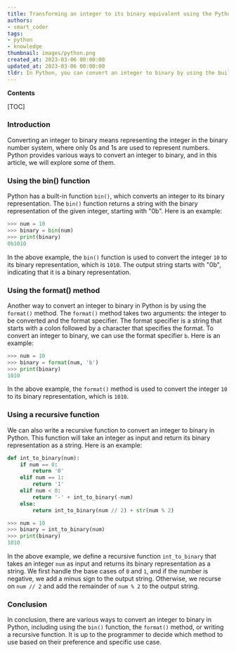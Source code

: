 ```yaml
---
title: Transforming an integer to its binary equivalent using the Python programming language
authors:
- smart_coder
tags:
- python
- knowledge
thumbnail: images/python.png
created_at: 2023-03-06 00:00:00
updated_at: 2023-03-06 00:00:00
tldr: In Python, you can convert an integer to binary by using the built-in function `bin()`.
---
```


**Contents**

[TOC]

### Introduction

Converting an integer to binary means representing the integer in the binary number system, where only 0s and 1s are used to represent numbers. Python provides various ways to convert an integer to binary, and in this article, we will explore some of them.

### Using the bin() function

Python has a built-in function `bin()`, which converts an integer to its binary representation. The `bin()` function returns a string with the binary representation of the given integer, starting with "0b". Here is an example:

```python
>>> num = 10
>>> binary = bin(num)
>>> print(binary)
0b1010
```

In the above example, the `bin()` function is used to convert the integer `10` to its binary representation, which is `1010`. The output string starts with "0b", indicating that it is a binary representation.

### Using the format() method

Another way to convert an integer to binary in Python is by using the `format()` method. The `format()` method takes two arguments: the integer to be converted and the format specifier. The format specifier is a string that starts with a colon followed by a character that specifies the format. To convert an integer to binary, we can use the format specifier `b`. Here is an example:

```python
>>> num = 10
>>> binary = format(num, 'b')
>>> print(binary)
1010
```

In the above example, the `format()` method is used to convert the integer `10` to its binary representation, which is `1010`.

### Using a recursive function

We can also write a recursive function to convert an integer to binary in Python. This function will take an integer as input and return its binary representation as a string. Here is an example:

```python
def int_to_binary(num):
    if num == 0:
        return '0'
    elif num == 1:
        return '1'
    elif num < 0:
        return '-' + int_to_binary(-num)
    else:
        return int_to_binary(num // 2) + str(num % 2)

>>> num = 10
>>> binary = int_to_binary(num)
>>> print(binary)
1010
```

In the above example, we define a recursive function `int_to_binary` that takes an integer `num` as input and returns its binary representation as a string. We first handle the base cases of `0` and `1`, and if the number is negative, we add a minus sign to the output string. Otherwise, we recurse on `num // 2` and add the remainder of `num % 2` to the output string.

### Conclusion

In conclusion, there are various ways to convert an integer to binary in Python, including using the `bin()` function, the `format()` method, or writing a recursive function. It is up to the programmer to decide which method to use based on their preference and specific use case.
